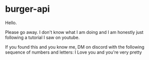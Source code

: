 # burger-api
Hello.

Please go away. I don't know what I am doing and I am honestly just following a tutorial I saw on youtube.

If you found this and you know me, DM on discord with the following sequence of numbers and letters: I Love you and you're very pretty

